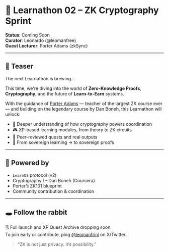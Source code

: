 # 🔐 Learnathon 02 – ZK Cryptography Sprint

**Status**: Coming Soon  
**Curator**: Leonardo (@leomanfree)  
**Guest Lecturer**: Porter Adams (zkSync)

---

## 🌌 Teaser

The next Learnathon is brewing...

This time, we're diving into the world of **Zero-Knowledge Proofs**, **Cryptography**, and the future of **Learn-to-Earn** systems.

With the guidance of [Porter Adams](https://x.com/portport255) — teacher of the largest ZK course ever — and building on the legendary course by Dan Boneh, this Learnathon will unlock:

- 🧠 Deeper understanding of how cryptography powers coordination
- 🎮 XP-based learning modules, from theory to ZK circuits
- 🤝 Peer-reviewed quests and real outputs
- 🔁 From sovereign learning → to sovereign proofs

---

## 🧠 Powered by

- `LearnOS` protocol (v2)
- Cryptography I – Dan Boneh (Coursera)
- Porter’s ZK101 blueprint
- Community contribution & coordination

---

## 🕳️ Follow the rabbit

🗓️ Full launch and XP Quest Archive dropping soon.  
To join early or contribute, ping [@leomanfrini](https://x.com/leomanfrini) on X/Twitter.

> “ZK is not just privacy. It’s possibility.”

